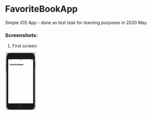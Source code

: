 # FavoriteBookApp
Simple iOS App - done as test task for learning purposes in 2020 May



### Screenshots:
1.	First screen:
<img src="/FavoriteBook-screens/screen01.png" width="20%">
